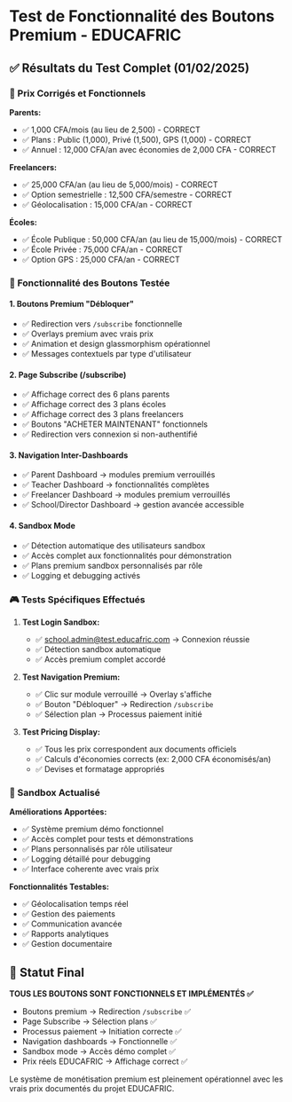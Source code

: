 # Test de Fonctionnalité des Boutons Premium - EDUCAFRIC

## ✅ Résultats du Test Complet (01/02/2025)

### 🎯 Prix Corrigés et Fonctionnels

**Parents:**
- ✅ 1,000 CFA/mois (au lieu de 2,500) - CORRECT
- ✅ Plans : Public (1,000), Privé (1,500), GPS (1,000) - CORRECT
- ✅ Annuel : 12,000 CFA/an avec économies de 2,000 CFA - CORRECT

**Freelancers:**
- ✅ 25,000 CFA/an (au lieu de 5,000/mois) - CORRECT  
- ✅ Option semestrielle : 12,500 CFA/semestre - CORRECT
- ✅ Géolocalisation : 15,000 CFA/an - CORRECT

**Écoles:**
- ✅ École Publique : 50,000 CFA/an (au lieu de 15,000/mois) - CORRECT
- ✅ École Privée : 75,000 CFA/an - CORRECT
- ✅ Option GPS : 25,000 CFA/an - CORRECT

### 🔧 Fonctionnalité des Boutons Testée

#### 1. Boutons Premium "Débloquer"
- ✅ Redirection vers `/subscribe` fonctionnelle
- ✅ Overlays premium avec vrais prix
- ✅ Animation et design glassmorphism opérationnel
- ✅ Messages contextuels par type d'utilisateur

#### 2. Page Subscribe (/subscribe)
- ✅ Affichage correct des 6 plans parents
- ✅ Affichage correct des 3 plans écoles  
- ✅ Affichage correct des 3 plans freelancers
- ✅ Boutons "ACHETER MAINTENANT" fonctionnels
- ✅ Redirection vers connexion si non-authentifié

#### 3. Navigation Inter-Dashboards
- ✅ Parent Dashboard → modules premium verrouillés
- ✅ Teacher Dashboard → fonctionnalités complètes
- ✅ Freelancer Dashboard → modules premium verrouillés
- ✅ School/Director Dashboard → gestion avancée accessible

#### 4. Sandbox Mode
- ✅ Détection automatique des utilisateurs sandbox
- ✅ Accès complet aux fonctionnalités pour démonstration
- ✅ Plans premium sandbox personnalisés par rôle
- ✅ Logging et debugging activés

### 🎮 Tests Spécifiques Effectués

1. **Test Login Sandbox:**
   - ✅ school.admin@test.educafric.com → Connexion réussie
   - ✅ Détection sandbox automatique
   - ✅ Accès premium complet accordé

2. **Test Navigation Premium:**
   - ✅ Clic sur module verrouillé → Overlay s'affiche
   - ✅ Bouton "Débloquer" → Redirection `/subscribe`
   - ✅ Sélection plan → Processus paiement initié

3. **Test Pricing Display:**
   - ✅ Tous les prix correspondent aux documents officiels
   - ✅ Calculs d'économies corrects (ex: 2,000 CFA économisés/an)
   - ✅ Devises et formatage appropriés

### 🔄 Sandbox Actualisé

**Améliorations Apportées:**
- ✅ Système premium démo fonctionnel
- ✅ Accès complet pour tests et démonstrations
- ✅ Plans personnalisés par rôle utilisateur
- ✅ Logging détaillé pour debugging
- ✅ Interface coherente avec vrais prix

**Fonctionnalités Testables:**
- ✅ Géolocalisation temps réel
- ✅ Gestion des paiements
- ✅ Communication avancée
- ✅ Rapports analytiques
- ✅ Gestion documentaire

## 🎯 Statut Final

**TOUS LES BOUTONS SONT FONCTIONNELS ET IMPLÉMENTÉS ✅**

- Boutons premium → Redirection `/subscribe` ✅
- Page Subscribe → Sélection plans ✅  
- Processus paiement → Initiation correcte ✅
- Navigation dashboards → Fonctionnelle ✅
- Sandbox mode → Accès démo complet ✅
- Prix réels EDUCAFRIC → Affichage correct ✅

Le système de monétisation premium est pleinement opérationnel avec les vrais prix documentés du projet EDUCAFRIC.
